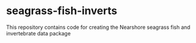 # seagrass-fish-inverts
This repository contains code for creating the Nearshore seagrass fish and invertebrate data package
